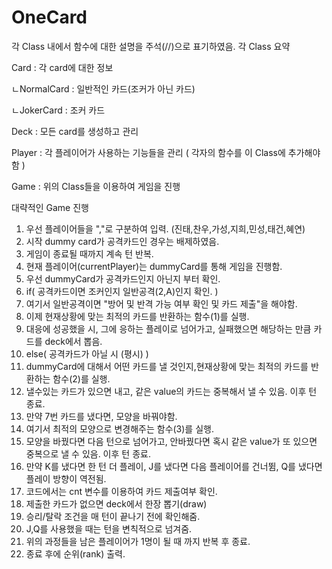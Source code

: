 # OneCard
각 Class 내에서 함수에 대한 설명을 주석(//)으로 표기하였음.
각 Class 요약

Card : 각 card에 대한 정보

ㄴNormalCard : 일반적인 카드(조커가 아닌 카드)

ㄴJokerCard : 조커 카드

Deck : 모든 card를 생성하고 관리

Player : 각 플레이어가 사용하는 기능들을 관리 ( 각자의 함수를 이 Class에 추가해야함 )

Game : 위의 Class들을 이용하여 게임을 진행

대략적인 Game 진행
1. 우선 플레이어들을 ","로 구분하여 입력. (진태,찬우,가성,지희,민성,태건,혜연)
2. 시작 dummy card가 공격카드인 경우는 배제하였음.
3. 게임이 종료될 때까지 계속 턴 반복.
4. 현재 플레이어(currentPlayer)는 dummyCard를 통해 게임을 진행함.
5. 우선 dummyCard가 공격카드인지 아닌지 부터 확인.
6. if( 공격카드이면 조커인지 일반공격(2,A)인지 확인. )
7. 여기서 일반공격이면 "방어 및 반격 가능 여부 확인 및 카드 제출"을 해야함.
8. 이제 현재상황에 맞는 최적의 카드를 반환하는 함수(1)를 실행.
9. 대응에 성공했을 시, 그에 응하는 플레이로 넘어가고, 실패했으면 해당하는 만큼 카드를 deck에서 뽑음.
10. else( 공격카드가 아닐 시 (평시) )
11. dummyCard에 대해서 어떤 카드를 낼 것인지,현재상황에 맞는 최적의 카드를 반환하는 함수(2)를 실행.
12. 낼수있는 카드가 있으면 내고, 같은 value의 카드는 중복해서 낼 수 있음. 이후 턴 종료.
13. 만약 7번 카드를 냈다면, 모양을 바꿔야함.
14. 여기서 최적의 모양으로 변경해주는 함수(3)를 실행.
15. 모양을 바꿨다면 다음 턴으로 넘어가고, 안바꿨다면 혹시 같은 value가 또 있으면 중복으로 낼 수 있음. 이후 턴 종료.
16. 만약 K를 냈다면 한 턴 더 플레이, J를 냈다면 다음 플레이어를 건너뜀, Q를 냈다면 플레이 방향이 역전됨.
17. 코드에서는 cnt 변수를 이용하여 카드 제출여부 확인.
18. 제출한 카드가 없으면 deck에서 한장 뽑기(draw)
19. 승리/탈락 조건을 매 턴이 끝나기 전에 확인해줌.
20. J,Q를 사용했을 때는 턴을 변칙적으로 넘겨줌.
21. 위의 과정들을 남은 플레이어가 1명이 될 때 까지 반복 후 종료.
22. 종료 후에 순위(rank) 출력.
